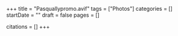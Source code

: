 +++
title = "Pasquallypromo.avif"
tags = ["Photos"]
categories = []
startDate = ""
draft = false
pages = []

citations = []
+++
